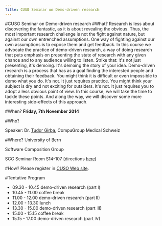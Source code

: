 ```yaml
---
Title: CUSO Seminar on Demo-driven research
---
```

#CUSO Seminar on Demo-driven research
#What?
Research is less about discovering the fantastic, as it is about revealing the obvious. Thus, the most important research challenge is not the fight against nature, but against our own entrenched assumptions. One way of fighting against our own assumptions is to expose them and get feedback. In this course we advocate the practice of demo-driven research, a way of doing research that puts emphasis on presenting the state of research with any given chance and to any audience willing to listen. Strike that: it's not just presenting, it's demoing. It's demoing the story of your idea. Demo-driven research is a process that has as a goal finding the interested people and obtaining their feedback. You might think it is difficult or even impossible to demo what you do. It's not. It just requires practice. You might think your subject is dry and not exciting for outsiders. It's not. It just requires you to adopt a less obvious point of view. In this course, we will take the time to tackle these points. And along the way, we will discover some more interesting side-effects of this approach.

#When?
**Friday, 7th November 2014**

#Who?

Speaker: Dr. [Tudor Girba](http://www.tudorgirba.com/), CompuGroup Medical Schweiz

#Where?
University of Bern 

Software Composition Group

SCG Seminar Room S14-107 (directions [here](%base_url%/contact/maps))

#How?
Please register in [CUSO Web site](http://informatique.cuso.ch/index.php?id=2283&clear_cache=1&tx_displaycontroller[table]=members&tx_displaycontroller[showUid]=2135).

#Tentative Program

- 09.30 - 10.45 demo-driven research (part I)
- 10.45 - 11.00 coffee break
- 11.00 - 12.00 demo-driven research (part II)
- 12.00 - 13.30 lunch
- 13.30 - 15.00 demo-driven research (part III) 
- 15.00 - 15.15 coffee break
- 15.15 - 17.00 demo-driven research (part IV) 
